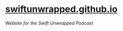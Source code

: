 # [swiftunwrapped.github.io](https://swiftunwrapped.github.io)

*Website for the Swift Unwrapped Podcast*
